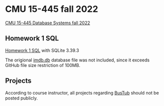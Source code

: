 # CMU 15-445 fall 2022

[CMU 15-445 Database Systems fall 2022](https://15445.courses.cs.cmu.edu/fall2022/)

## Homework 1 SQL

[Homework 1 SQL](./hw1_SQL/) with SQLite 3.39.3

The origional [imdb.db](https://15445.courses.cs.cmu.edu/fall2022/files/imdb-cmudb2022.db.gz) database file was not included, since it exceeds GitHub file size restriction of 100MB. 

## Projects 

According to course instructor, all projects regarding [BusTub](https://github.com/cmu-db/bustub) should not be posted publicly. 
